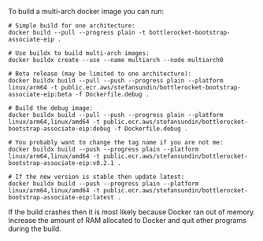 To build a multi-arch docker image you can run:

```shell
# Simple build for one architecture:
docker build --pull --progress plain -t bottlerocket-bootstrap-associate-eip .

# Use buildx to build multi-arch images:
docker buildx create --use --name multiarch --node multiarch0

# Beta release (may be limited to one architecture):
docker buildx build --pull --push --progress plain --platform linux/arm64 -t public.ecr.aws/stefansundin/bottlerocket-bootstrap-associate-eip:beta -f Dockerfile.debug .

# Build the debug image:
docker buildx build --pull --push --progress plain --platform linux/arm64,linux/amd64 -t public.ecr.aws/stefansundin/bottlerocket-bootstrap-associate-eip:debug -f Dockerfile.debug .

# You probably want to change the tag name if you are not me:
docker buildx build --push --progress plain --platform linux/arm64,linux/amd64 -t public.ecr.aws/stefansundin/bottlerocket-bootstrap-associate-eip:v0.2.1 .

# If the new version is stable then update latest:
docker buildx build --push --progress plain --platform linux/arm64,linux/amd64 -t public.ecr.aws/stefansundin/bottlerocket-bootstrap-associate-eip:latest .
```

If the build crashes then it is most likely because Docker ran out of memory. Increase the amount of RAM allocated to Docker and quit other programs during the build.
